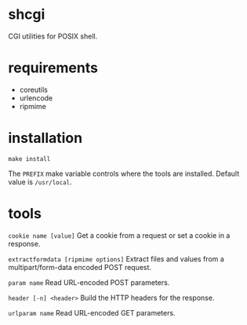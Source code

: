# shcgi
CGI utilities for POSIX shell.

# requirements
- coreutils
- urlencode
- ripmime

# installation
```
make install
```

The `PREFIX` make variable controls where the tools are installed.
Default value is `/usr/local`.

# tools
`cookie name [value]`
Get a cookie from a request or set a cookie in a response.

`extractformdata [ripmime options]`
Extract files and values from a multipart/form-data encoded POST
request.

`param name`
Read URL-encoded POST parameters.

`header [-n] <header>`
Build the HTTP headers for the response.

`urlparam name`
Read URL-encoded GET parameters.
